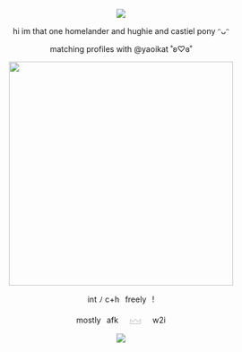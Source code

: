 <p align="center">
  <img src="https://komarev.com/ghpvc/?username=cxstiiel&color=blue&style=plasic&abbreviated=true&label=𓆩♡𓆪">
</p>
<p align="center">
  hi im that one homelander and hughie and castiel pony ᵔᴗᵔ
</p>

<p align="center">
  matching profiles with @yaoikat ˚ʚ♡ɞ˚
</p>

<p align="center">
  <img src="https://media.discordapp.net/attachments/1061108643988242482/1350472860380172359/Untitled37_20250315101600.png?ex=67d6dd5c&is=67d58bdc&hm=51fc00ef5caddcf5c089365990428a2948cbd4fa8d550ac5bf53751494e69a84&=&format=webp&quality=lossless&width=780&height=780" width="400">
</p>

<p align="center">
int ‎ﾉ ‎c+h⠀freely⠀!
</p>

<p align="center">
mostly⠀afk⠀⠀𓈉⠀⠀w2i
</p>

<p align="center">
<img src="https://spotify-github-profile.kittinanx.com/api/view?uid=8qjzua4g5ryvk12mr2oq10sp4&cover_image=true&theme=novatorem&show_offline=false&background_color=121212&interchange=false&bar_color=53b14f&bar_color_cover=true">
</p>
